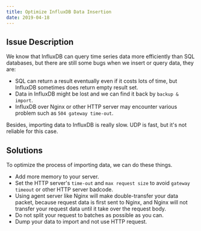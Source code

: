 ```yaml
---
title: Optimize InfluxDB Data Insertion
date: 2019-04-18
---
```


## Issue Description

We know that InfluxDB can query time series data more efficiently than SQL databases, but there are still some bugs when we insert or query data, they are:

- SQL can return a result eventually even if it costs lots of time, but InfluxDB sometimes does return empty result set.
- Data in InfluxDB might be lost and we can find it back by `backup & import`.
- InfluxDB over Nginx or other HTTP server may encounter various problem such as `504 gateway time-out`.

Besides, importing data to InfluxDB is really slow. UDP is fast, but it's not reliable for this case.

## Solutions

To optimize the process of importing data, we can do these things.

- Add more memory to your server.
- Set the HTTP server's `time-out` and `max request size` to avoid `gateway timeout` or other HTTP server badcode.
- Using agent server like Nginx will make double-transfer your data packet, because request data is first sent to Nginx, and Nginx will not transfer your request data until it take over the request body.
- Do not split your request to batches as possible as you can.
- Dump your data to import and not use HTTP request.

